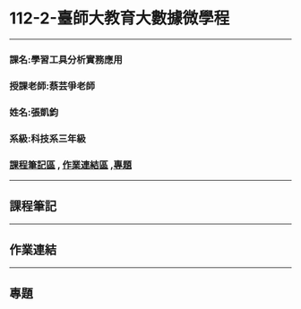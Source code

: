 # 112-2-臺師大教育大數據微學程
***
### 課名:學習工具分析實務應用
### 授課老師:蔡芸爭老師
### 姓名:張凱鈞
### 系級:科技系三年級
### [課程筆記區](https://github.com/eric40971116H/112-2-/blob/main/README.md#%E8%AA%B2%E7%A8%8B%E7%AD%86%E8%A8%98) , [作業連結區]() ,[專題]()
***

## 課程筆記
****
## 作業連結
****
## 專題
